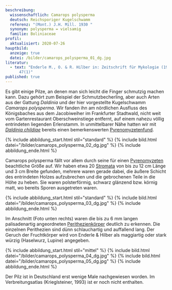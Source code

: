 ```yaml
---
beschreibung:
  wissenschaftlich: Camarops polysperma
  deutsch: Reichsporiger Kugelschwamm
  referenz: "(Mont.) J.H. Mill. 1930 "
  synonym: polysperma = vielsamig
  familie: Boliniaceae
profil:
  aktualisiert: 2020-07-26
hauptbild:
  anzeige: true
  datei: /bilder/camarops_polysperma_01_dg.jpg
literatur:
  - text: "Enderle M., O. & R. Hilber in: Zeitschrift für Mykologie (1981) Band
      47(1)"
published: true
---
```

Es gibt einige Pilze, an denen man sich leicht die Finger schmutzig machen kann. Dazu gehört zum Beispiel der Schmutzbecherling, aber auch Arten aus der Gattung *Daldinia* und der hier vorgestellte Kugelschwamm *Camarops polysperma*. Wir fanden ihn am nördlichen Ausfluss des Königsbaches aus dem Jacobiweiher im Frankfurter Stadtwald, nicht weit vom Gartenrestaurant Oberschweinstiege entfernt, auf einem nahezu völlig entrindeten liegenden Erlenstamm. In unmittelbarer Nähe hatten wir mit *[Daldinia childiae](/pilze/daldinia-childiae-birnen-kohlenpilz)* bereits einen bemerkenswerten [Pyrenomyzetenfund](Pyrenomyzeten "Glossar").

{% include abbildung_start.html stil="standard" %}
{% include bild.html datei="/bilder/camarops_polysperma_02_dg.jpg" %}
{% include abbildung_ende.html %}

Camarops polysperma fällt vor allem durch seine für einen [Pyrenomyzeten](Pyrenomyzeten "Glossar") beachtliche Größe auf. Wir haben etwa 20 [Stromata](Stroma "Glossar") von bis zu 12 cm Länge und 3 cm Breite gefunden, mehrere waren gerade dabei, die äußere Schicht des entrindeten Holzes aufzubrechen und die gebrochenen Teile in die Höhe zu heben. Sie waren polsterförmig, schwarz glänzend bzw. körnig matt, wo bereits Sporen ausgetreten waren.

{% include abbildung_start.html stil="standard" %}
{% include bild.html datei="/bilder/camarops_polysperma_03_dg.jpg" %}
{% include abbildung_ende.html %}

Im Anschnitt (Foto unten rechts) waren die bis zu 6 mm langen palisadenartig angeordneten [Perithezienkörper](Perithezien "Glossar") deutlich zu erkennen. Die einzelnen Perithezien sind dünn schlauchartig und auffallend lang.  Der Geruch der Fruchtkörper wird von Enderle & Hilber als maggiartig oder stark würzig (Haselwurz, Lupine) angegeben.

{% include abbildung_start.html stil="mittel" %}
{% include bild.html datei="/bilder/camarops_polysperma_04_dg.jpg" %}
{% include bild.html datei="/bilder/camarops_polysperma_05_dg.jpg" %}
{% include abbildung_ende.html %}

Der Pilz ist in Deutschland erst wenige Male nachgewiesen worden. Im Verbreitungsatlas (Krieglsteiner, 1993) ist er noch nicht enthalten.